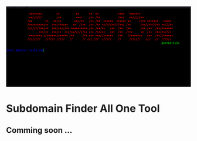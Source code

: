 <p align="center">
  <img src="./subimg.png" alt="light bulb icon">
</p>
<h1 aling="center"> 
 Subdomain Finder All One Tool
</h1>
<h2> 
  Comming soon ...
</h2>
